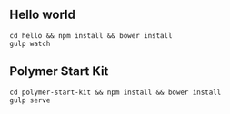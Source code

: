 ## Hello world

````
cd hello && npm install && bower install
gulp watch
````

## Polymer Start Kit

````
cd polymer-start-kit && npm install && bower install
gulp serve
````